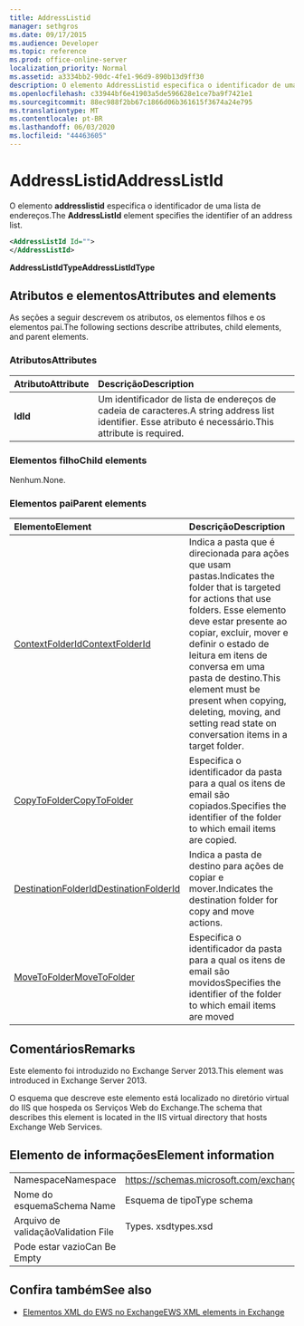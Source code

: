 ```yaml
---
title: AddressListid
manager: sethgros
ms.date: 09/17/2015
ms.audience: Developer
ms.topic: reference
ms.prod: office-online-server
localization_priority: Normal
ms.assetid: a3334bb2-90dc-4fe1-96d9-890b13d9ff30
description: O elemento AddressListid especifica o identificador de uma lista de endereços.
ms.openlocfilehash: c33944bf6e41903a5de596628e1ce7ba9f7421e1
ms.sourcegitcommit: 88ec988f2bb67c1866d06b361615f3674a24e795
ms.translationtype: MT
ms.contentlocale: pt-BR
ms.lasthandoff: 06/03/2020
ms.locfileid: "44463605"
---
```

# <a name="addresslistid"></a><span data-ttu-id="a8323-103">AddressListid</span><span class="sxs-lookup"><span data-stu-id="a8323-103">AddressListId</span></span>

<span data-ttu-id="a8323-104">O elemento **addresslistid** especifica o identificador de uma lista de endereços.</span><span class="sxs-lookup"><span data-stu-id="a8323-104">The **AddressListId** element specifies the identifier of an address list.</span></span> 
  
```XML
<AddressListId Id="">
</AddressListId>
```

 <span data-ttu-id="a8323-105">**AddressListIdType**</span><span class="sxs-lookup"><span data-stu-id="a8323-105">**AddressListIdType**</span></span>
## <a name="attributes-and-elements"></a><span data-ttu-id="a8323-106">Atributos e elementos</span><span class="sxs-lookup"><span data-stu-id="a8323-106">Attributes and elements</span></span>

<span data-ttu-id="a8323-107">As seções a seguir descrevem os atributos, os elementos filhos e os elementos pai.</span><span class="sxs-lookup"><span data-stu-id="a8323-107">The following sections describe attributes, child elements, and parent elements.</span></span>
  
### <a name="attributes"></a><span data-ttu-id="a8323-108">Atributos</span><span class="sxs-lookup"><span data-stu-id="a8323-108">Attributes</span></span>

|<span data-ttu-id="a8323-109">**Atributo**</span><span class="sxs-lookup"><span data-stu-id="a8323-109">**Attribute**</span></span>|<span data-ttu-id="a8323-110">**Descrição**</span><span class="sxs-lookup"><span data-stu-id="a8323-110">**Description**</span></span>|
|:-----|:-----|
|<span data-ttu-id="a8323-111">**Id**</span><span class="sxs-lookup"><span data-stu-id="a8323-111">**Id**</span></span> <br/> |<span data-ttu-id="a8323-112">Um identificador de lista de endereços de cadeia de caracteres.</span><span class="sxs-lookup"><span data-stu-id="a8323-112">A string address list identifier.</span></span> <span data-ttu-id="a8323-113">Esse atributo é necessário.</span><span class="sxs-lookup"><span data-stu-id="a8323-113">This attribute is required.</span></span>  <br/> |
   
### <a name="child-elements"></a><span data-ttu-id="a8323-114">Elementos filho</span><span class="sxs-lookup"><span data-stu-id="a8323-114">Child elements</span></span>

<span data-ttu-id="a8323-115">Nenhum.</span><span class="sxs-lookup"><span data-stu-id="a8323-115">None.</span></span>
  
### <a name="parent-elements"></a><span data-ttu-id="a8323-116">Elementos pai</span><span class="sxs-lookup"><span data-stu-id="a8323-116">Parent elements</span></span>

|<span data-ttu-id="a8323-117">**Elemento**</span><span class="sxs-lookup"><span data-stu-id="a8323-117">**Element**</span></span>|<span data-ttu-id="a8323-118">**Descrição**</span><span class="sxs-lookup"><span data-stu-id="a8323-118">**Description**</span></span>|
|:-----|:-----|
|[<span data-ttu-id="a8323-119">ContextFolderId</span><span class="sxs-lookup"><span data-stu-id="a8323-119">ContextFolderId</span></span>](contextfolderid.md) <br/> |<span data-ttu-id="a8323-120">Indica a pasta que é direcionada para ações que usam pastas.</span><span class="sxs-lookup"><span data-stu-id="a8323-120">Indicates the folder that is targeted for actions that use folders.</span></span> <span data-ttu-id="a8323-121">Esse elemento deve estar presente ao copiar, excluir, mover e definir o estado de leitura em itens de conversa em uma pasta de destino.</span><span class="sxs-lookup"><span data-stu-id="a8323-121">This element must be present when copying, deleting, moving, and setting read state on conversation items in a target folder.</span></span>  <br/> |
|[<span data-ttu-id="a8323-122">CopyToFolder</span><span class="sxs-lookup"><span data-stu-id="a8323-122">CopyToFolder</span></span>](copytofolder.md) <br/> |<span data-ttu-id="a8323-123">Especifica o identificador da pasta para a qual os itens de email são copiados.</span><span class="sxs-lookup"><span data-stu-id="a8323-123">Specifies the identifier of the folder to which email items are copied.</span></span>  <br/> |
|[<span data-ttu-id="a8323-124">DestinationFolderId</span><span class="sxs-lookup"><span data-stu-id="a8323-124">DestinationFolderId</span></span>](destinationfolderid.md) <br/> |<span data-ttu-id="a8323-125">Indica a pasta de destino para ações de copiar e mover.</span><span class="sxs-lookup"><span data-stu-id="a8323-125">Indicates the destination folder for copy and move actions.</span></span>  <br/> |
|[<span data-ttu-id="a8323-126">MoveToFolder</span><span class="sxs-lookup"><span data-stu-id="a8323-126">MoveToFolder</span></span>](movetofolder.md) <br/> |<span data-ttu-id="a8323-127">Especifica o identificador da pasta para a qual os itens de email são movidos</span><span class="sxs-lookup"><span data-stu-id="a8323-127">Specifies the identifier of the folder to which email items are moved</span></span>  <br/> |
   
## <a name="remarks"></a><span data-ttu-id="a8323-128">Comentários</span><span class="sxs-lookup"><span data-stu-id="a8323-128">Remarks</span></span>

<span data-ttu-id="a8323-129">Este elemento foi introduzido no Exchange Server 2013.</span><span class="sxs-lookup"><span data-stu-id="a8323-129">This element was introduced in Exchange Server 2013.</span></span>
  
<span data-ttu-id="a8323-130">O esquema que descreve este elemento está localizado no diretório virtual do IIS que hospeda os Serviços Web do Exchange.</span><span class="sxs-lookup"><span data-stu-id="a8323-130">The schema that describes this element is located in the IIS virtual directory that hosts Exchange Web Services.</span></span>
  
## <a name="element-information"></a><span data-ttu-id="a8323-131">Elemento de informações</span><span class="sxs-lookup"><span data-stu-id="a8323-131">Element information</span></span>

|||
|:-----|:-----|
|<span data-ttu-id="a8323-132">Namespace</span><span class="sxs-lookup"><span data-stu-id="a8323-132">Namespace</span></span>  <br/> |https://schemas.microsoft.com/exchange/services/2006/types  <br/> |
|<span data-ttu-id="a8323-133">Nome do esquema</span><span class="sxs-lookup"><span data-stu-id="a8323-133">Schema Name</span></span>  <br/> |<span data-ttu-id="a8323-134">Esquema de tipo</span><span class="sxs-lookup"><span data-stu-id="a8323-134">Type schema</span></span>  <br/> |
|<span data-ttu-id="a8323-135">Arquivo de validação</span><span class="sxs-lookup"><span data-stu-id="a8323-135">Validation File</span></span>  <br/> |<span data-ttu-id="a8323-136">Types. xsd</span><span class="sxs-lookup"><span data-stu-id="a8323-136">types.xsd</span></span>  <br/> |
|<span data-ttu-id="a8323-137">Pode estar vazio</span><span class="sxs-lookup"><span data-stu-id="a8323-137">Can Be Empty</span></span>  <br/> ||
   
## <a name="see-also"></a><span data-ttu-id="a8323-138">Confira também</span><span class="sxs-lookup"><span data-stu-id="a8323-138">See also</span></span>

- [<span data-ttu-id="a8323-139">Elementos XML do EWS no Exchange</span><span class="sxs-lookup"><span data-stu-id="a8323-139">EWS XML elements in Exchange</span></span>](ews-xml-elements-in-exchange.md)

